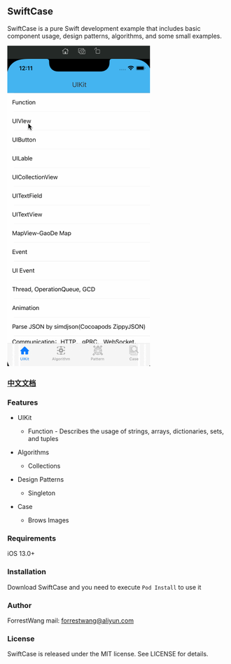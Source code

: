 ## SwiftCase

SwiftCase is a pure Swift development example that includes basic component usage, design patterns, algorithms, and some small examples.

<img src="./images/skdemo.gif" style="zoom:100%;" />

### [中文文档](./README_ZH.md)



### Features
- UIKit

  - Function - Describes the usage of strings, arrays, dictionaries, sets, and tuples

    

- Algorithms

  - Collections

    

- Design Patterns

  - Singleton

    

- Case

  - Brows Images



### Requirements
iOS 13.0+ 



### Installation
Download SwiftCase and you need to execute ```Pod Install``` to use it



### Author
ForrestWang mail: forrestwang@aliyun.com



### License
SwiftCase is released under the MIT license. See LICENSE for details.

